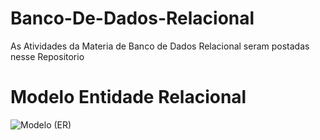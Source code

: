 # Banco-De-Dados-Relacional
As Atividades da Materia de Banco de Dados Relacional seram postadas nesse Repositorio

# Modelo Entidade Relacional

![Modelo (ER)](https://user-images.githubusercontent.com/63554484/93284661-87e9c680-f7a9-11ea-82ed-c24f8a4af429.png)

